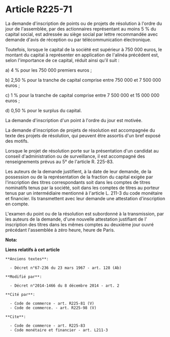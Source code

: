 # Article R225-71

La demande d'inscription de points ou de projets de résolution à l'ordre du jour de l'assemblée, par des actionnaires
représentant au moins 5 % du capital social, est adressée au siège social par lettre recommandée avec demande d'avis de
réception ou par télécommunication électronique. 

Toutefois, lorsque le capital de la société est supérieur à 750 000 euros, le montant du capital à représenter en application
de l'alinéa précédent est, selon l'importance de ce capital, réduit ainsi qu'il suit : 

a) 4 % pour les 750 000 premiers euros ; 

b) 2,50 % pour la tranche de capital comprise entre 750 000 et 7 500 000 euros ; 

c) 1 % pour la tranche de capital comprise entre 7 500 000 et 15 000 000 euros ; 

d) 0,50 % pour le surplus du capital. 

La demande d'inscription d'un point à l'ordre du jour est motivée. 

La demande d'inscription de projets de résolution est accompagnée du texte des projets de résolution, qui peuvent être
assortis d'un bref exposé des motifs. 

Lorsque le projet de résolution porte sur la présentation d'un candidat au conseil d'administration ou de surveillance, il
est accompagné des renseignements prévus au 5° de l'article R. 225-83. 

Les auteurs de la demande justifient, à la date de leur demande, de la possession ou de la représentation de la fraction du
capital exigée par l'inscription des titres correspondants soit dans les comptes de titres nominatifs tenus par la société,
soit dans les comptes de titres au porteur tenus par un intermédiaire mentionné à l'article L. 211-3 du code monétaire et
financier. Ils transmettent avec leur demande une attestation d'inscription en compte. 

L'examen du point ou de la résolution est subordonné à la transmission, par les auteurs de la demande, d'une nouvelle
attestation justifiant de l' inscription des titres dans les mêmes comptes au deuxième jour ouvré précédant l'assemblée à
zéro heure, heure de Paris.

**Nota:**



**Liens relatifs à cet article**

	**Anciens textes**:

	  - Décret n°67-236 du 23 mars 1967 - art. 128 (Ab)

	**Modifié par**:

	  - Décret n°2014-1466 du 8 décembre 2014 - art. 2

	**Cité par**:

	  - Code de commerce - art. R225-81 (V)
	  - Code de commerce. - art. R225-98 (V)

	**Cite**:

	  - Code de commerce - art. R225-83
	  - Code monétaire et financier - art. L211-3
